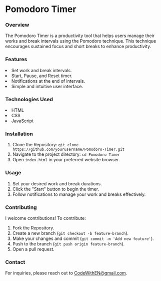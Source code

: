 # Pomodoro Timer

<h3>Overview</h3>
The Pomodoro Timer is a productivity tool that helps users manage their works and break intervals using the Pomodoro technique. This technique encourages sustained focus and short breaks to enhance productivity.

<h3>Features</h3>
<li>Set work and break intervals.</li>
<li>Start, Pause, and Reset timer.</li>
<li>Notifications at the end of intervals.</li>
<li>Simple and intuitive user interface.</li>

<h3>Technologies Used</h3>
<li>HTML</li>
<li>CSS</li>
<li>JavaScript</li>

<h3>Installation</h3>
<ol>
  <li>Clone the Repository: <code>git clone https://github.com/yourusername/Pomodoro-Timer.git</code></li>
  <li>Navigate to the project directory: <code>cd Pomodoro Timer</code></li>
  <li>Open <code>index.html</code> in your preferred website browser.</li>
</ol>

<h3>Usage</h3>
<ol>
  <li>Set your desired work and break durations.</li>
  <li>Click the "Start" button to begin the timer.</li>
  <li>Follow notifications to manage your work and breaks effectively.</li>
</ol>

<h3>Contributing</h3>
<p>I welcome contributions! To contribute:</p>
<ol>
  <li>Fork the Repository.</li>
  <li>Create a new branch (<code>git checkout -b feature-branch</code>).</li>
  <li>Make your changes and commit (<code>git commit -m 'Add new feature'</code>).</li>
  <li>Push to the branch (<code>git push origin feature-branch</code>).</li>
  <li>Open a pull request.</li>
</ol>

<h3>Contact</h3>
For inquiries, please reach out to <a href="mailto:CodeWithEN@gmail.com">CodeWithEN@gmail.com</a>.
